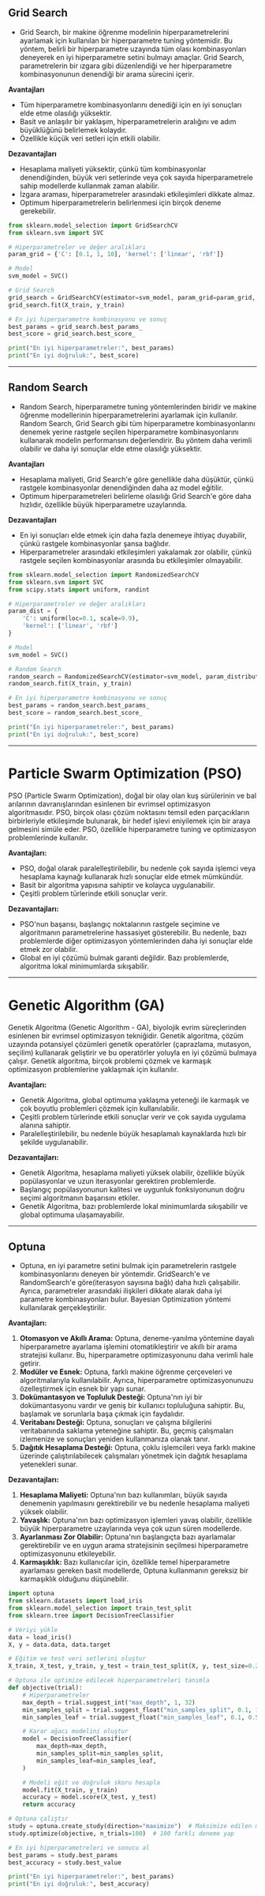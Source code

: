 ## Grid Search

- Grid Search, bir makine öğrenme modelinin hiperparametrelerini ayarlamak için kullanılan bir hiperparametre tuning yöntemidir. Bu yöntem, belirli bir hiperparametre uzayında tüm olası kombinasyonları deneyerek en iyi hiperparametre setini bulmayı amaçlar. Grid Search, parametrelerin bir ızgara gibi düzenlendiği ve her hiperparametre kombinasyonunun denendiği bir arama sürecini içerir.

**Avantajları**
- Tüm hiperparametre kombinasyonlarını denediği için en iyi sonuçları elde etme olasılığı yüksektir.
- Basit ve anlaşılır bir yaklaşım, hiperparametrelerin aralığını ve adım büyüklüğünü belirlemek kolaydır.
- Özellikle küçük veri setleri için etkili olabilir.

**Dezavantajları**
- Hesaplama maliyeti yüksektir, çünkü tüm kombinasyonlar denendiğinden, büyük veri setlerinde veya çok sayıda hiperparametrele sahip modellerde kullanmak zaman alabilir.
- İzgara araması, hiperparametreler arasındaki etkileşimleri dikkate almaz.
- Optimum hiperparametrelerin belirlenmesi için birçok deneme gerekebilir.

```python
from sklearn.model_selection import GridSearchCV
from sklearn.svm import SVC

# Hiperparametreler ve değer aralıkları
param_grid = {'C': [0.1, 1, 10], 'kernel': ['linear', 'rbf']}

# Model
svm_model = SVC()

# Grid Search
grid_search = GridSearchCV(estimator=svm_model, param_grid=param_grid, cv=5, scoring='accuracy')
grid_search.fit(X_train, y_train)

# En iyi hiperparametre kombinasyonu ve sonuç
best_params = grid_search.best_params_
best_score = grid_search.best_score_

print("En iyi hiperparametreler:", best_params)
print("En iyi doğruluk:", best_score)
```

---
## Random Search

- Random Search, hiperparametre tuning yöntemlerinden biridir ve makine öğrenme modellerinin hiperparametrelerini ayarlamak için kullanılır. Random Search, Grid Search gibi tüm hiperparametre kombinasyonlarını denemek yerine rastgele seçilen hiperparametre kombinasyonlarını kullanarak modelin performansını değerlendirir. Bu yöntem daha verimli olabilir ve daha iyi sonuçlar elde etme olasılığı yüksektir.

**Avantajları**
- Hesaplama maliyeti, Grid Search'e göre genellikle daha düşüktür, çünkü rastgele kombinasyonlar denendiğinden daha az model eğitilir.
- Optimum hiperparametreleri belirleme olasılığı Grid Search'e göre daha hızlıdır, özellikle büyük hiperparametre uzaylarında.

**Dezavantajları**
- En iyi sonuçları elde etmek için daha fazla denemeye ihtiyaç duyabilir, çünkü rastgele kombinasyonlar şansa bağlıdır.
- Hiperparametreler arasındaki etkileşimleri yakalamak zor olabilir, çünkü rastgele seçilen kombinasyonlar arasında bu etkileşimler olmayabilir.

```python
from sklearn.model_selection import RandomizedSearchCV
from sklearn.svm import SVC
from scipy.stats import uniform, randint

# Hiperparametreler ve değer aralıkları
param_dist = {
    'C': uniform(loc=0.1, scale=9.9),
    'kernel': ['linear', 'rbf']
}

# Model
svm_model = SVC()

# Random Search
random_search = RandomizedSearchCV(estimator=svm_model, param_distributions=param_dist, n_iter=10, cv=5, scoring='accuracy')
random_search.fit(X_train, y_train)

# En iyi hiperparametre kombinasyonu ve sonuç
best_params = random_search.best_params_
best_score = random_search.best_score_

print("En iyi hiperparametreler:", best_params)
print("En iyi doğruluk:", best_score)
```

---
# Particle Swarm Optimization (PSO)
PSO (Particle Swarm Optimization), doğal bir olay olan kuş sürülerinin ve bal arılarının davranışlarından esinlenen bir evrimsel optimizasyon algoritmasıdır. PSO, birçok olası çözüm noktasını temsil eden parçacıkların birbirleriyle etkileşimde bulunarak, bir hedef işlevi eniyilemek için bir araya gelmesini simüle eder. PSO, özellikle hiperparametre tuning ve optimizasyon problemlerinde kullanılır.

**Avantajları:**
- PSO, doğal olarak paralelleştirilebilir, bu nedenle çok sayıda işlemci veya hesaplama kaynağı kullanarak hızlı sonuçlar elde etmek mümkündür.
- Basit bir algoritma yapısına sahiptir ve kolayca uygulanabilir.
- Çeşitli problem türlerinde etkili sonuçlar verir.

**Dezavantajları:**
- PSO'nun başarısı, başlangıç noktalarının rastgele seçimine ve algoritmanın parametrelerine hassasiyet gösterebilir. Bu nedenle, bazı problemlerde diğer optimizasyon yöntemlerinden daha iyi sonuçlar elde etmek zor olabilir.
- Global en iyi çözümü bulmak garanti değildir. Bazı problemlerde, algoritma lokal minimumlarda sıkışabilir.
---
# Genetic Algorithm (GA)
Genetik Algoritma (Genetic Algorithm - GA), biyolojik evrim süreçlerinden esinlenen bir evrimsel optimizasyon tekniğidir. Genetik algoritma, çözüm uzayında potansiyel çözümleri genetik operatörler (çaprazlama, mutasyon, seçilim) kullanarak geliştirir ve bu operatörler yoluyla en iyi çözümü bulmaya çalışır. Genetik algoritma, birçok problemi çözmek ve karmaşık optimizasyon problemlerine yaklaşmak için kullanılır.

**Avantajları:**
- Genetik Algoritma, global optimuma yaklaşma yeteneği ile karmaşık ve çok boyutlu problemleri çözmek için kullanılabilir.
- Çeşitli problem türlerinde etkili sonuçlar verir ve çok sayıda uygulama alanına sahiptir.
- Paralelleştirilebilir, bu nedenle büyük hesaplamalı kaynaklarda hızlı bir şekilde uygulanabilir.

**Dezavantajları:**
- Genetik Algoritma, hesaplama maliyeti yüksek olabilir, özellikle büyük popülasyonlar ve uzun iterasyonlar gerektiren problemlerde.
- Başlangıç popülasyonunun kalitesi ve uygunluk fonksiyonunun doğru seçimi algoritmanın başarısını etkiler.
- Genetik Algoritma, bazı problemlerde lokal minimumlarda sıkışabilir ve global optimuma ulaşamayabilir.

---
## Optuna

- Optuna, en iyi parametre setini bulmak için parametrelerin rastgele kombinasyonlarını deneyen bir yöntemdir. GridSearch'e ve RandomSearch'e göre(iterasyon sayısına bağlı) daha hızlı çalışabilir. Ayrıca, parametreler arasındaki ilişkileri dikkate alarak daha iyi parametre kombinasyonları bulur. Bayesian Optimization yöntemi kullanılarak gerçekleştirilir.

**Avantajları:**
1. **Otomasyon ve Akıllı Arama:** Optuna, deneme-yanılma yöntemine dayalı hiperparametre ayarlama işlemini otomatikleştirir ve akıllı bir arama stratejisi kullanır. Bu, hiperparametre optimizasyonunu daha verimli hale getirir.
2. **Modüler ve Esnek:** Optuna, farklı makine öğrenme çerçeveleri ve algoritmalarıyla kullanılabilir. Ayrıca, hiperparametre optimizasyonunuzu özelleştirmek için esnek bir yapı sunar.
3. **Dokümantasyon ve Topluluk Desteği:** Optuna'nın iyi bir dokümantasyonu vardır ve geniş bir kullanıcı topluluğuna sahiptir. Bu, başlamak ve sorunlarla başa çıkmak için faydalıdır.
4. **Veritabanı Desteği:** Optuna, sonuçları ve çalışma bilgilerini veritabanında saklama yeteneğine sahiptir. Bu, geçmiş çalışmaları izlemenize ve sonuçları yeniden kullanmanıza olanak tanır.
5. **Dağıtık Hesaplama Desteği:** Optuna, çoklu işlemcileri veya farklı makine üzerinde çalıştırılabilecek çalışmaları yönetmek için dağıtık hesaplama yetenekleri sunar.

**Dezavantajları:**
1. **Hesaplama Maliyeti:** Optuna'nın bazı kullanımları, büyük sayıda denemenin yapılmasını gerektirebilir ve bu nedenle hesaplama maliyeti yüksek olabilir.
2. **Yavaşlık:** Optuna'nın bazı optimizasyon işlemleri yavaş olabilir, özellikle büyük hiperparametre uzaylarında veya çok uzun süren modellerde.
3. **Ayarlanması Zor Olabilir:** Optuna'nın başlangıçta bazı ayarlamalar gerektirebilir ve en uygun arama stratejisinin seçilmesi hiperparametre optimizasyonunu etkileyebilir.
4. **Karmaşıklık:** Bazı kullanıcılar için, özellikle temel hiperparametre ayarlaması gereken basit modellerde, Optuna kullanmanın gereksiz bir karmaşıklık olduğunu düşünebilir.

```python
import optuna
from sklearn.datasets import load_iris
from sklearn.model_selection import train_test_split
from sklearn.tree import DecisionTreeClassifier

# Veriyi yükle
data = load_iris()
X, y = data.data, data.target

# Eğitim ve test veri setlerini oluştur
X_train, X_test, y_train, y_test = train_test_split(X, y, test_size=0.2, random_state=42)

# Optuna ile optimize edilecek hiperparametreleri tanımla
def objective(trial):
    # Hiperparametreler
    max_depth = trial.suggest_int("max_depth", 1, 32)
    min_samples_split = trial.suggest_float("min_samples_split", 0.1, 1.0)
    min_samples_leaf = trial.suggest_float("min_samples_leaf", 0.1, 0.5)

    # Karar ağacı modelini oluştur
    model = DecisionTreeClassifier(
        max_depth=max_depth,
        min_samples_split=min_samples_split,
        min_samples_leaf=min_samples_leaf,
    )

    # Modeli eğit ve doğruluk skoru hesapla
    model.fit(X_train, y_train)
    accuracy = model.score(X_test, y_test)
    return accuracy

# Optuna çalıştır
study = optuna.create_study(direction="maximize")  # Maksimize edilen metrik (doğruluk)
study.optimize(objective, n_trials=100)  # 100 farklı deneme yap

# En iyi hiperparametreleri ve sonucu al
best_params = study.best_params
best_accuracy = study.best_value

print("En iyi hiperparametreler:", best_params)
print("En iyi doğruluk:", best_accuracy)
```